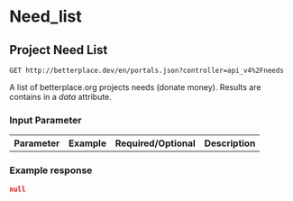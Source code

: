 Need_list
===================================

Project Need List
-------------------

```nginx
GET http://betterplace.dev/en/portals.json?controller=api_v4%2Fneeds
```

A list of betterplace.org projects needs (donate money).
Results are contains in a *data* attribute.


### Input Parameter

<table>
  <tr>
    <th>Parameter</th>
    <th>Example</th>
    <th>Required/Optional</th>
    <th>Description</th>
  </tr>
</table>

### Example response

```json
null
```

